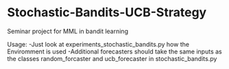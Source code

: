 # Stochastic-Bandits-UCB-Strategy
Seminar project for MML in bandit learning

Usage:
-Just look at experiments_stochastic_bandits.py how the Enviromment is used
-Additional forecasters should take the same inputs as the classes random_forcaster and ucb_forecaster in stochastic_bandits.py
